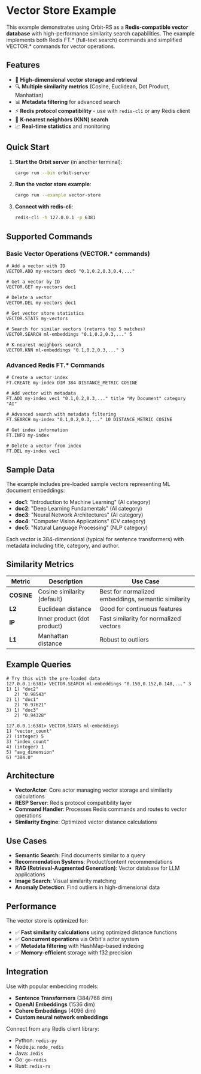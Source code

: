 # Vector Store Example

This example demonstrates using Orbit-RS as a **Redis-compatible vector database** with high-performance similarity search capabilities. The example implements both Redis FT.* (full-text search) commands and simplified VECTOR.* commands for vector operations.

## Features

- 🧮 **High-dimensional vector storage and retrieval**
- 🔍 **Multiple similarity metrics** (Cosine, Euclidean, Dot Product, Manhattan)
- 📊 **Metadata filtering** for advanced search
- ⚡ **Redis protocol compatibility** - use with `redis-cli` or any Redis client
- 🎯 **K-nearest neighbors (KNN) search**
- 📈 **Real-time statistics** and monitoring

## Quick Start

1. **Start the Orbit server** (in another terminal):
   ```bash
   cargo run --bin orbit-server
   ```

2. **Run the vector store example**:
   ```bash
   cargo run --example vector-store
   ```

3. **Connect with redis-cli**:
   ```bash
   redis-cli -h 127.0.0.1 -p 6381
   ```

## Supported Commands

### Basic Vector Operations (VECTOR.* commands)

```redis
# Add a vector with ID
VECTOR.ADD my-vectors doc6 "0.1,0.2,0.3,0.4,..."

# Get a vector by ID
VECTOR.GET my-vectors doc1

# Delete a vector
VECTOR.DEL my-vectors doc1

# Get vector store statistics
VECTOR.STATS my-vectors

# Search for similar vectors (returns top 5 matches)
VECTOR.SEARCH ml-embeddings "0.1,0.2,0.3,..." 5

# K-nearest neighbors search
VECTOR.KNN ml-embeddings "0.1,0.2,0.3,..." 3
```

### Advanced Redis FT.* Commands

```redis
# Create a vector index
FT.CREATE my-index DIM 384 DISTANCE_METRIC COSINE

# Add vector with metadata
FT.ADD my-index vec1 "0.1,0.2,0.3,..." title "My Document" category "AI"

# Advanced search with metadata filtering
FT.SEARCH my-index "0.1,0.2,0.3,..." 10 DISTANCE_METRIC COSINE

# Get index information
FT.INFO my-index

# Delete a vector from index
FT.DEL my-index vec1
```

## Sample Data

The example includes pre-loaded sample vectors representing ML document embeddings:

- **doc1**: "Introduction to Machine Learning" (AI category)
- **doc2**: "Deep Learning Fundamentals" (AI category) 
- **doc3**: "Neural Network Architectures" (AI category)
- **doc4**: "Computer Vision Applications" (CV category)
- **doc5**: "Natural Language Processing" (NLP category)

Each vector is 384-dimensional (typical for sentence transformers) with metadata including title, category, and author.

## Similarity Metrics

| Metric | Description | Use Case |
|--------|-------------|----------|
| **COSINE** | Cosine similarity (default) | Best for normalized embeddings, semantic similarity |
| **L2** | Euclidean distance | Good for continuous features |
| **IP** | Inner product (dot product) | Fast similarity for normalized vectors |
| **L1** | Manhattan distance | Robust to outliers |

## Example Queries

```redis
# Try this with the pre-loaded data
127.0.0.1:6381> VECTOR.SEARCH ml-embeddings "0.150,0.152,0.148,..." 3
1) 1) "doc2"
   2) "0.98543"
2) 1) "doc1" 
   2) "0.97621"
3) 1) "doc3"
   2) "0.94328"

127.0.0.1:6381> VECTOR.STATS ml-embeddings
1) "vector_count"
2) (integer) 5
3) "index_count"  
4) (integer) 1
5) "avg_dimension"
6) "384.0"
```

## Architecture

- **VectorActor**: Core actor managing vector storage and similarity calculations
- **RESP Server**: Redis protocol compatibility layer
- **Command Handler**: Processes Redis commands and routes to vector operations
- **Similarity Engine**: Optimized vector distance calculations

## Use Cases

- **Semantic Search**: Find documents similar to a query
- **Recommendation Systems**: Product/content recommendations
- **RAG (Retrieval-Augmented Generation)**: Vector database for LLM applications
- **Image Search**: Visual similarity matching
- **Anomaly Detection**: Find outliers in high-dimensional data

## Performance

The vector store is optimized for:
- ✅ **Fast similarity calculations** using optimized distance functions
- ✅ **Concurrent operations** via Orbit's actor system
- ✅ **Metadata filtering** with HashMap-based indexing
- ✅ **Memory-efficient** storage with f32 precision

## Integration

Use with popular embedding models:
- **Sentence Transformers** (384/768 dim)
- **OpenAI Embeddings** (1536 dim) 
- **Cohere Embeddings** (4096 dim)
- **Custom neural network embeddings**

Connect from any Redis client library:
- Python: `redis-py`
- Node.js: `node_redis`
- Java: `Jedis`
- Go: `go-redis`
- Rust: `redis-rs`